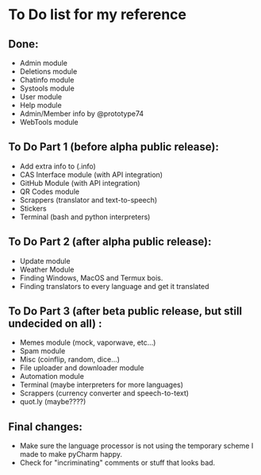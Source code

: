# To Do list for my reference

## Done:
 - Admin module
 - Deletions module
 - Chatinfo module
 - Systools module
 - User module
 - Help module
 - Admin/Member info by @prototype74
 - WebTools module

## To Do Part 1 (before alpha public release):
 - Add extra info to (.info)
 - CAS Interface module (with API integration)
 - GitHub Module (with API integration)
 - QR Codes module
 - Scrappers (translator and text-to-speech)
 - Stickers
 - Terminal (bash and python interpreters)

## To Do Part 2 (after alpha public release):
 - Update module
 - Weather Module
 - Finding Windows, MacOS and Termux bois.
 - Finding translators to every language and get it translated

## To Do Part 3 (after beta public release, but still undecided on all) :
 - Memes module (mock, vaporwave, etc...)
 - Spam module
 - Misc (coinflip, random, dice...)
 - File uploader and downloader module
 - Automation module
 - Terminal (maybe interpreters for more languages)
 - Scrappers (currency converter and speech-to-text)
 - quot.ly (maybe????)

## Final changes:
 - Make sure the language processor is not using the temporary scheme I made to make pyCharm happy.
 - Check for "incriminating" comments or stuff that looks bad.